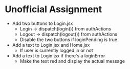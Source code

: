 # Unofficial Assignment

- Add two buttons to Login.jsx
  - Login -> dispatch(login()) from authActions
  - Logout -> dispatch(logout()) from authActions
  - Disable the two buttons if loginPending is true
- Add a text to Login.jsx and Home.jsx
  - If user is currently logged in or not
- Add a text to Login.jsx if there's a loginError
  - Make the text red and display the actual message
